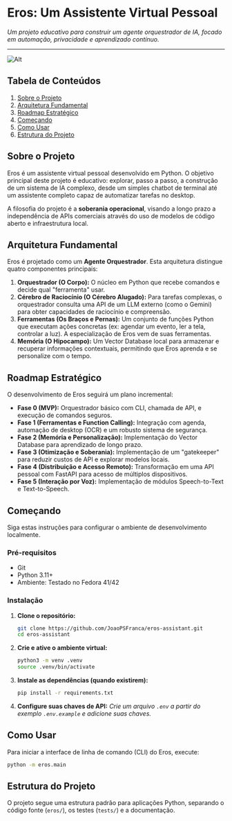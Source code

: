 # Eros: Um Assistente Virtual Pessoal

*Um projeto educativo para construir um agente orquestrador de IA, focado em automação, privacidade e aprendizado contínuo.*

---

![Alt](https://repobeats.axiom.co/api/embed/b6d93cc31b7f99828bf90922c9065d546c0dd92e.svg "Repobeats analytics image")

## Tabela de Conteúdos
1. [Sobre o Projeto](#sobre-o-projeto)
2. [Arquitetura Fundamental](#arquitetura-fundamental)
3. [Roadmap Estratégico](#roadmap-estratégico)
4. [Começando](#começando)
5. [Como Usar](#como-usar)
6. [Estrutura do Projeto](#estrutura-do-projeto)

## Sobre o Projeto

Eros é um assistente virtual pessoal desenvolvido em Python. O objetivo principal deste projeto é educativo: explorar, passo a passo, a construção de um sistema de IA complexo, desde um simples chatbot de terminal até um assistente completo capaz de automatizar tarefas no desktop.

A filosofia do projeto é a **soberania operacional**, visando a longo prazo a independência de APIs comerciais através do uso de modelos de código aberto e infraestrutura local.

## Arquitetura Fundamental

Eros é projetado como um **Agente Orquestrador**. Esta arquitetura distingue quatro componentes principais:

1.  **Orquestrador (O Corpo):** O núcleo em Python que recebe comandos e decide qual "ferramenta" usar.
2.  **Cérebro de Raciocínio (O Cérebro Alugado):** Para tarefas complexas, o orquestrador consulta uma API de um LLM externo (como o Gemini) para obter capacidades de raciocínio e compreensão.
3.  **Ferramentas (Os Braços e Pernas):** Um conjunto de funções Python que executam ações concretas (ex: agendar um evento, ler a tela, controlar a luz). A especialização de Eros vem de suas ferramentas.
4.  **Memória (O Hipocampo):** Um Vector Database local para armazenar e recuperar informações contextuais, permitindo que Eros aprenda e se personalize com o tempo.

## Roadmap Estratégico

O desenvolvimento de Eros seguirá um plano incremental:

- **Fase 0 (MVP):** Orquestrador básico com CLI, chamada de API, e execução de comandos seguros.
- **Fase 1 (Ferramentas e Function Calling):** Integração com agenda, automação de desktop (OCR) e um robusto sistema de segurança.
- **Fase 2 (Memória e Personalização):** Implementação do Vector Database para aprendizado de longo prazo.
- **Fase 3 (Otimização e Soberania):** Implementação de um "gatekeeper" para reduzir custos de API e explorar modelos locais.
- **Fase 4 (Distribuição e Acesso Remoto):** Transformação em uma API pessoal com FastAPI para acesso de múltiplos dispositivos.
- **Fase 5 (Interação por Voz):** Implementação de módulos Speech-to-Text e Text-to-Speech.

## Começando

Siga estas instruções para configurar o ambiente de desenvolvimento localmente.

### Pré-requisitos

- Git
- Python 3.11+
- Ambiente: Testado no Fedora 41/42

### Instalação

1.  **Clone o repositório:**
    ```sh
    git clone https://github.com/JoaoPSFranca/eros-assistant.git
    cd eros-assistant
    ```

2.  **Crie e ative o ambiente virtual:**
    ```sh
    python3 -m venv .venv
    source .venv/bin/activate
    ```

3.  **Instale as dependências (quando existirem):**
    ```sh
    pip install -r requirements.txt
    ```

4.  **Configure suas chaves de API:**
    *Crie um arquivo `.env` a partir do exemplo `.env.example` e adicione suas chaves.*

## Como Usar

Para iniciar a interface de linha de comando (CLI) do Eros, execute:

```sh
python -m eros.main
```

## Estrutura do Projeto

O projeto segue uma estrutura padrão para aplicações Python, separando o código fonte (`eros/`), os testes (`tests/`) e a documentação.


